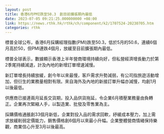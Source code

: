 ```yaml
---
layout: post
title: 香港6月PMI跌至50.3　創目前擴張期內最低
date: 2023-07-05 09:21:25.000000000 +08:00
link: https://news.rthk.hk/rthk/ch/component/k2/1707524-20230705.htm
categories: rthk
---
```


標普全球公布，香港6月採購經理指數(PMI)跌至50.3，低於5月的50.6，連續6個月高於50，但PMI連跌4個月，放緩至目前擴張期內最低。

標普全球表示，數據顯示香港上半年營商環境持續向好，但私營經濟增長動力於第2季尾持續減退，計及內地的新增訂單增速減慢。

新訂單增長持續放緩，創今年以來最慢，客戶需求升勢減弱，有公司指旅遊活動增加，但衍生的業務量相對有限。來自海外及內地的新接訂單升幅亦減慢，均創1月以後最低。

供應商已接連兩月延長交貨期，投入品供貨拖延，令企業6月積壓業務量由負轉正。企業再次緊縮人手，以製造業、批發及零售業為主。

採購價格通脹創33個月新低，企業對投入品的需求回軟，紓緩成本壓力，加上需求放緩削弱定價能力，銷售價格創6個月以來最小升幅。企業整體營商情緒保持樂觀，商業信心升至3月以後最高。
